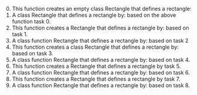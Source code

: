 0. This function creates an empty class Rectangle that defines a rectangle:
1. A class Rectangle that defines a rectangle by: based on the above function task 0.
2. This function creates a  Rectangle that defines a rectangle by: based on task 1.
3. A class function Rectangle that defines a rectangle by: based on task 2
4. This function creates  a class Rectangle that defines a rectangle by: based on task 3.
5. A class function Rectangle that defines a rectangle by: based on task 4.
6. This function creates a Rectangle that defines a rectangle by task 5.
7. A class function Rectangle that defines a rectangle by: based on task 6.
8. This function creates a Rectangle that defines a rectangle by task 7.
9. A class function Rectangle that defines a rectangle by: based on task 8. 
